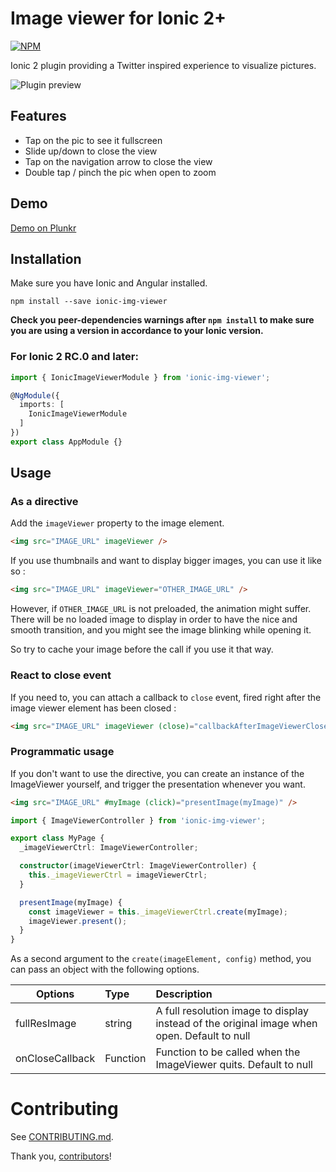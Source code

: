 # Image viewer for Ionic 2+

[![NPM](https://nodei.co/npm/ionic-img-viewer.png?downloads=true)](https://nodei.co/npm/ionic-img-viewer/)

Ionic 2 plugin providing a Twitter inspired experience to visualize pictures.

![Plugin preview](https://raw.githubusercontent.com/riron/ionic-img-viewer/master/demo/img-viewer2.gif)

## Features

- Tap on the pic to see it fullscreen
- Slide up/down to close the view
- Tap on the navigation arrow to close the view
- Double tap / pinch the pic when open to zoom

## Demo

[Demo on Plunkr](http://embed.plnkr.co/isbTOupNw51JjaaksbSE/)

## Installation

Make sure you have Ionic and Angular installed.

```
npm install --save ionic-img-viewer
```

**Check you peer-dependencies warnings after `npm install` to make sure you are using a version in accordance to your Ionic version.**

### For Ionic 2 RC.0 and later:

```typescript
import { IonicImageViewerModule } from 'ionic-img-viewer';

@NgModule({
  imports: [
    IonicImageViewerModule
  ]
})
export class AppModule {}
```

## Usage


### As a directive

Add the `imageViewer` property to the image element.

```html
<img src="IMAGE_URL" imageViewer />
```

If you use thumbnails and want to display bigger images, you can use it like so :

```html
<img src="IMAGE_URL" imageViewer="OTHER_IMAGE_URL" />
```

However, if `OTHER_IMAGE_URL` is not preloaded, the animation might suffer. There will be no loaded image to display in order to have the nice and smooth transition, and you might see the image blinking while opening it.

So try to cache your image before the call if you use it that way.

### React to close event

If you need to, you can attach a callback to `close` event, fired right after the image viewer element has been closed :

```html
<img src="IMAGE_URL" imageViewer (close)="callbackAfterImageViewerCloses()" />
```

### Programmatic usage

If you don't want to use the directive, you can create an instance of the ImageViewer yourself, and trigger the presentation whenever you want.

```html
<img src="IMAGE_URL" #myImage (click)="presentImage(myImage)" />
```

```typescript
import { ImageViewerController } from 'ionic-img-viewer';

export class MyPage {
  _imageViewerCtrl: ImageViewerController;

  constructor(imageViewerCtrl: ImageViewerController) {
    this._imageViewerCtrl = imageViewerCtrl;
  }

  presentImage(myImage) {
    const imageViewer = this._imageViewerCtrl.create(myImage);
    imageViewer.present();
  }
}
```

As a second argument to the `create(imageElement, config)` method, you can pass an object with the following options.

| Options         | Type     | Description  |
| --------------- |:---------| :------------|
| fullResImage    | string   | A full resolution image to display instead of the original image when open. Default to null |
| onCloseCallback | Function | Function to be called when the ImageViewer quits. Default to null |

# Contributing

See [CONTRIBUTING.md](CONTRIBUTING.md).

Thank you, [contributors]!

[contributors]: https://github.com/Riron/ionic-img-viewer/graphs/contributors
